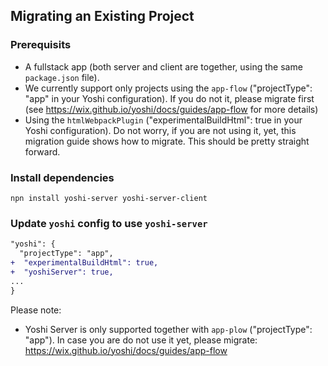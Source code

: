 ## Migrating an Existing Project

### Prerequisits

- A fullstack app (both server and client are together, using the same `package.json` file).
- We currently support only projects using the `app-flow` ("projectType": "app" in your Yoshi configuration). If you do not it, please migrate first (see https://wix.github.io/yoshi/docs/guides/app-flow for more details)
- Using the `htmlWebpackPlugin` ("experimentalBuildHtml": true in your Yoshi configuration). Do not worry, if you are not using it, yet, this migration guide shows how to migrate. This should be pretty straight forward.

### Install dependencies

```
npn install yoshi-server yoshi-server-client
```

### Update `yoshi` config to use `yoshi-server`

```diff
"yoshi": {
  "projectType": "app",
+  "experimentalBuildHtml": true,
+  "yoshiServer": true,
...
}
```

Please note:

- Yoshi Server is only supported together with `app-plow` ("projectType": "app"). In case you are do not use it yet, please migrate: https://wix.github.io/yoshi/docs/guides/app-flow

